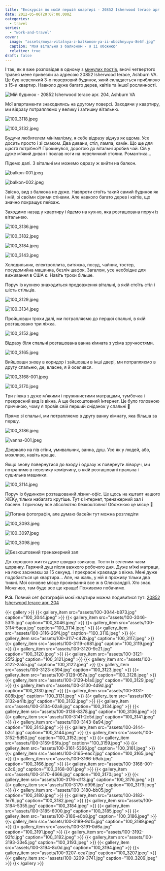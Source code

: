 ```yaml
---
title: "Екскурсія по моїй першій квартирі - 20852 Isherwood terace apr. 204, Ashburn VA"
date: 2012-05-06T20:07:00.000Z
categories:
  - travel
series:
  - "work-and-travel"
cover:
  image: "assets/moya-vitalnya-z-balkonom-ya-ii-obozhnyuyu-8e6f.jpg"
  caption: "Моя вітальня з балконом - я її обожнюю"
  relative: true
draft: false
---
```


І так, як я вже розповідав в одному з [минулих постів](/posts/perelit-do-ssha-chastina-druga), вночі четвертого травня мене привезли за адресою 20852 Isherwood terace, Ashburn VA. Це був невеликий 3-х поверховий будинок, який складається приблизно з 15-и квартир. Навколо дуже багато дерев, квітів та іншої рослинності.

![Мій будинок - 20852 Isherwood terace apr. 204, Ashburn VA](assets/mii-budinok-20852-isherwood-terace-apr-204-ashburn-va-6086.jpg "Мій будинок - 20852 Isherwood terace apr. 204, Ashburn VA")

Мої апартаменти знаходились на другому поверсі. Заходячи у квартиру, ми відразу потрапляємо у велику і затишну вітальню.

![100_3118.jpeg](assets/100-3118-e2fa.jpg)

![100_3132.jpeg](assets/100-3132-e6b1.jpg)

Будучи любителем мінімалізму, я себе відразу відчув як вдома. Усе досить просто і зі смаком. Два дивани, стіл, лампа, камін. Що ще для щастя потрібно?! Прокинувся, дорогою до вітальні зробив чай. Сів у дуже м’який диван і поклав ноги на невеличкий столик. Романтика...

Підемо далі. З вітальні ми можемо одразу ж вийти на балкон.

![balkon-001.jpeg](assets/balkon-001-d546.jpg)

![balkon-002.jpeg](assets/balkon-002-372d.jpg)

Звісно, вид з балкона не дуже. Навпроти стоїть такий самий будинок як і мій, зі своїми сірими стінами. Але навколо багато дерев і квітів, що значно покращує пейзаж.

Заходимо назад у квартиру і йдемо на кухню, яка розташована поруч із вітальнею.

![100_3136.jpeg](assets/100-3136-413a.jpg)

![100_3182.jpeg](assets/100-3182-a610.jpg)

![100_3184.jpeg](assets/100-3184-87d1.jpg)

![100_3143.jpeg](assets/100-3143-5582.jpg)

Холодильник, електроплита, витяжка, посуд, чайник, тостер, посудомийна машинка, безліч шафок. Загалом, усе необхідне для виживання в США є. Навіть трохи більше.

Поруч із кухнею знаходиться продовження вітальні, в якій стоїть стіл і шість стільців.

![100_3129.jpeg](assets/100-3129-959e.jpg)

![100_3134.jpeg](assets/100-3134-c4fa.jpg)

Пройшовши трохи далі, ми потрапляємо до першої спальні, в якій розташовано три ліжка.

![100_3152.jpeg](assets/100-3152-bc15.jpg)

Відразу біля спальні розташована ванна кімната з усіма зручностями.

![100_3165.jpeg](assets/100-3165-cc0c.jpg)

Вийшовши знову в коридор і зайшовши в інші двері, ми потрапляємо в другу спальню, де, власне, я й оселився.

![100_3168-001.jpeg](assets/100-3168-001-67f8.jpg)

![100_3170.jpeg](assets/100-3170-709f.jpg)

Три ліжка з дуже м’якими і пружинистими матрацами, тумбочка і прекрасний вид із вікна. А ще безкоштовний Інтернет. Це було головною причиною, чому я провів свій перший сніданок у спальні 🙂

Прямо зі спальні, ми потрапляємо в другу ванну кімнату, яка більша за першу.

![100_3186.jpeg](assets/100-3186-bab1.jpg)

![vanna-001.jpeg](assets/vanna-001-9a0c.jpg)

Дзеркало на пів стіни, умивальник, ванна, душ. Усе як у людей, або, можливо, навіть краще.

Якщо знову повернутися до входу і одразу ж повернути ліворуч, ми потрапимо в невелику комірчину, в якій розташовані пральна і сушильна машинки.

![100_3114.jpeg](assets/100-3114-a4f6.jpg)

Поруч із будинком розташований лізинг-офіс. Це щось на кшталт нашого ЖЕКу, тільки набагато крутіше. Тут є Інтернет, тренажерний зал і басейн. І причому все абсолютно безкоштовно! Обожнюю це місце 🙂

![Погана фотографія, але думаю басейн тут можна розгледіти](assets/pogana-fotografiya-ale-dumayu-basein-tut-mozhna-rozglediti-15cf.jpg "Погана фотографія, але думаю басейн тут можна розгледіти")

![100_3093.jpeg](assets/100-3093-8387.jpg)

![100_3097.jpeg](assets/100-3097-c2de.jpg)

![100_3098.jpeg](assets/100-3098-2a59.jpg)

![Безкоштовний тренажерний зал](assets/bezkoshtovnii-trenazhernii-zal-93d8.jpg "Безкоштовний тренажерний зал")

До хорошого життя дуже швидко звикаєш. Тости із зеленим чаєм щоранку. Гарячий душ після важкого робочого дня. Дуже м’які матраци, на яких засинаєш за 15 секунд. І прекрасні краєвиди з вікна. Мені дуже подобається ця квартира... Але, на жаль, у ній я проживу тільки два тижні. Мої основне місце проживання все ж в Олександрії. Хто знає. Можливо, там буде все ще краще! Поживемо побачимо.

**P.S.** Повний сет фотографій моєї квартири можна подивитися тут: [20852 Isherwood terace apr. 204](https://picasaweb.google.com/109065549372438672644/20852IsherwoodTeraceApr204?authuser=0&feat=embedwebsite)

{{< gallery >}}
  {{< gallery_item src="assets/100-3044-b873.jpg" caption="100_3044.jpeg" >}}
  {{< gallery_item src="assets/100-3046-53f5.jpg" caption="100_3046.jpeg" >}}
  {{< gallery_item src="assets/100-3114-5aea.jpg" caption="100_3114.jpeg" >}}
  {{< gallery_item src="assets/100-3116-26f4.jpg" caption="100_3116.jpeg" >}}
  {{< gallery_item src="assets/100-3117-c42b.jpg" caption="100_3117.jpeg" >}}
  {{< gallery_item src="assets/100-3119-c681.jpg" caption="100_3119.jpeg" >}}
  {{< gallery_item src="assets/100-3120-9c21.jpg" caption="100_3120.jpeg" >}}
  {{< gallery_item src="assets/100-3121-25f2.jpg" caption="100_3121.jpeg" >}}
  {{< gallery_item src="assets/100-3122-2a55.jpg" caption="100_3122.jpeg" >}}
  {{< gallery_item src="assets/100-3123-c394.jpg" caption="100_3123.jpeg" >}}
  {{< gallery_item src="assets/100-3128-057a.jpg" caption="100_3128.jpeg" >}}
  {{< gallery_item src="assets/100-3129-b1a0.jpg" caption="100_3129.jpeg" >}}
  {{< gallery_item src="assets/100-3130-4d9d.jpg" caption="100_3130.jpeg" >}}
  {{< gallery_item src="assets/100-3131-808b.jpg" caption="100_3131.jpeg" >}}
  {{< gallery_item src="assets/100-3132-a41b.jpg" caption="100_3132.jpeg" >}}
  {{< gallery_item src="assets/100-3134-02a9.jpg" caption="100_3134.jpeg" >}}
  {{< gallery_item src="assets/100-3136-8378.jpg" caption="100_3136.jpeg" >}}
  {{< gallery_item src="assets/100-3141-2c5d.jpg" caption="100_3141.jpeg" >}}
  {{< gallery_item src="assets/100-3143-8a94.jpg" caption="100_3143.jpeg" >}}
  {{< gallery_item src="assets/100-3144-b2c1.jpg" caption="100_3144.jpeg" >}}
  {{< gallery_item src="assets/100-3152-5d50.jpg" caption="100_3152.jpeg" >}}
  {{< gallery_item src="assets/100-3159-95fa.jpg" caption="100_3159.jpeg" >}}
  {{< gallery_item src="assets/100-3161-5366.jpg" caption="100_3161.jpeg" >}}
  {{< gallery_item src="assets/100-3165-eac7.jpg" caption="100_3165.jpeg" >}}
  {{< gallery_item src="assets/100-3166-b9ab.jpg" caption="100_3166.jpeg" >}}
  {{< gallery_item src="assets/100-3168-001-c2c6.jpg" caption="100_3168-001.jpeg" >}}
  {{< gallery_item src="assets/100-3170-4666.jpg" caption="100_3170.jpeg" >}}
  {{< gallery_item src="assets/100-3176-d1f3.jpg" caption="100_3176.jpeg" >}}
  {{< gallery_item src="assets/100-3179-d996.jpg" caption="100_3179.jpeg" >}}
  {{< gallery_item src="assets/100-3180-bb05.jpg" caption="100_3180.jpeg" >}}
  {{< gallery_item src="assets/100-3182-1e76.jpg" caption="100_3182.jpeg" >}}
  {{< gallery_item src="assets/100-3184-5355.jpg" caption="100_3184.jpeg" >}}
  {{< gallery_item src="assets/100-3185-6000.jpg" caption="100_3185.jpeg" >}}
  {{< gallery_item src="assets/100-3186-e0b8.jpg" caption="100_3186.jpeg" >}}
  {{< gallery_item src="assets/100-3189-9d15.jpg" caption="100_3189.jpeg" >}}
  {{< gallery_item src="assets/100-3191-0d6a.jpg" caption="100_3191.jpeg" >}}
  {{< gallery_item src="assets/100-3192-92fd.jpg" caption="100_3192.jpeg" >}}
  {{< gallery_item src="assets/100-3193-33e5.jpg" caption="100_3193.jpeg" >}}
  {{< gallery_item src="assets/100-3194-8c0d.jpg" caption="100_3194.jpeg" >}}
  {{< gallery_item src="assets/100-3207-eca7.jpg" caption="100_3207.jpeg" >}}
  {{< gallery_item src="assets/100-3209-3741.jpg" caption="100_3209.jpeg" >}}
{{< /gallery >}}
